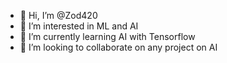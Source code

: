 - 👋 Hi, I’m @Zod420
- 👀 I’m interested in ML and AI
- 🌱 I’m currently learning AI with Tensorflow
- 💞️ I’m looking to collaborate on any project on AI

<!---
Zod420/Zod420 is a ✨ special ✨ repository because its `README.md` (this file) appears on your GitHub profile.
You can click the Preview link to take a look at your changes.
--->
